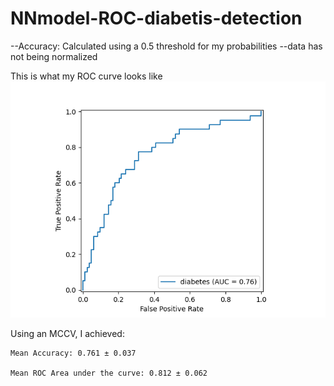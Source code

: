 # NNmodel-ROC-diabetis-detection

--Accuracy: Calculated using a 0.5 threshold for my probabilities
--data has not being normalized

This is what my ROC curve looks like
![roc curve.png](roc%20curve.png)

Using an MCCV, I achieved:

    Mean Accuracy: 0.761 ± 0.037

    Mean ROC Area under the curve: 0.812 ± 0.062

